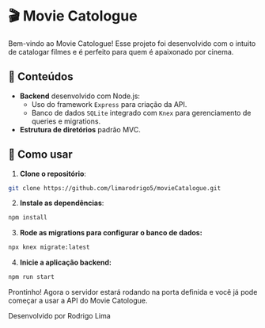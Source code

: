 # 🎬 Movie Catologue

Bem-vindo ao Movie Catologue! Esse projeto foi desenvolvido com o intuito de catalogar filmes e é perfeito para quem é apaixonado por cinema.

## 📖 Conteúdos

- **Backend** desenvolvido com Node.js:
  - Uso do framework `Express` para criação da API.
  - Banco de dados `SQLite` integrado com `Knex` para gerenciamento de queries e migrations.
- **Estrutura de diretórios** padrão MVC.

## 🚀 Como usar

1. **Clone o repositório**:
```bash
git clone https://github.com/limarodrigo5/movieCatalogue.git
```
2. **Instale as dependências**:
```bash
npm install
```
3. **Rode as migrations para configurar o banco de dados:**
```bash
npx knex migrate:latest
```
4. **Inicie a aplicação backend:**
```bash
npm run start
```

Prontinho! Agora o servidor estará rodando na porta definida e você já pode começar a usar a API do Movie Catologue.

Desenvolvido por Rodrigo Lima